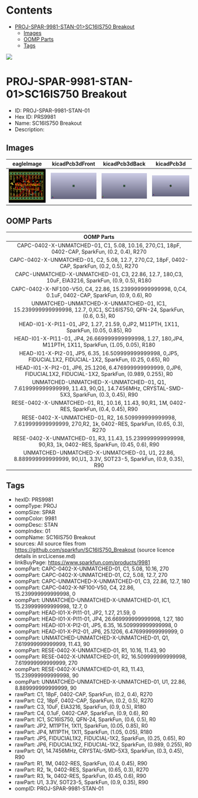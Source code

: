 



Contents
========

* [PROJ-SPAR-9981-STAN-01>SC16IS750 Breakout](#proj-spar-9981-stan-01sc16is750-breakout)
	* [Images](#images)
	* [OOMP Parts](#oomp-parts)
	* [Tags](#tags)
  
![][im]
# PROJ-SPAR-9981-STAN-01>SC16IS750 Breakout

- ID: PROJ-SPAR-9981-STAN-01
- Hex ID: PRS9981
- Name: SC16IS750 Breakout
- Description: 

## Images
  
  

|eagleImage|kicadPcb3dFront|kicadPcb3dBack|kicadPcb3d|
| :---: | :---: | :---: | :---: |
|[![eagleImage](eagleImage_140.png)](eagleImage_600.png)|[![kicadPcb3dFront](kicadPcb3dFront_140.png)](kicadPcb3dFront_600.png)|[![kicadPcb3dBack](kicadPcb3dBack_140.png)](kicadPcb3dBack_600.png)|[![kicadPcb3d](kicadPcb3d_140.png)](kicadPcb3d_600.png)|

## OOMP Parts
  

|OOMP Parts|
| :---: |
|CAPC-0402-X-UNMATCHED-01, C1, 5.08, 10.16, 270,C1, 18pF, 0402-CAP, SparkFun, (0.2, 0.4), R270|
|CAPC-0402-X-UNMATCHED-01, C2, 5.08, 12.7, 270,C2, 18pF, 0402-CAP, SparkFun, (0.2, 0.5), R270|
|CAPC-UNMATCHED-X-UNMATCHED-01, C3, 22.86, 12.7, 180,C3, 10uF, EIA3216, SparkFun, (0.9, 0.5), R180|
|CAPC-0402-X-NF100-V50, C4, 22.86, 15.239999999999998, 0,C4, 0.1uF, 0402-CAP, SparkFun, (0.9, 0.6), R0|
|UNMATCHED-UNMATCHED-X-UNMATCHED-01, IC1, 15.239999999999998, 12.7, 0,IC1, SC16IS750, QFN-24, SparkFun, (0.6, 0.5), R0|
|HEAD-I01-X-PI11-01, JP2, 1.27, 21.59, 0,JP2, M11PTH, 1X11, SparkFun, (0.05, 0.85), R0|
|HEAD-I01-X-PI11-01, JP4, 26.669999999999998, 1.27, 180,JP4, M11PTH, 1X11, SparkFun, (1.05, 0.05), R180|
|HEAD-I01-X-PI2-01, JP5, 6.35, 16.509999999999998, 0,JP5, FIDUCIAL1X2, FIDUCIAL-1X2, SparkFun, (0.25, 0.65), R0|
|HEAD-I01-X-PI2-01, JP6, 25.1206, 6.476999999999999, 0,JP6, FIDUCIAL1X2, FIDUCIAL-1X2, SparkFun, (0.989, 0.255), R0|
|UNMATCHED-UNMATCHED-X-UNMATCHED-01, Q1, 7.619999999999999, 11.43, 90,Q1, 14.7456MHz, CRYSTAL-SMD-5X3, SparkFun, (0.3, 0.45), R90|
|RESE-0402-X-UNMATCHED-01, R1, 10.16, 11.43, 90,R1, 1M, 0402-RES, SparkFun, (0.4, 0.45), R90|
|RESE-0402-X-UNMATCHED-01, R2, 16.509999999999998, 7.619999999999999, 270,R2, 1k, 0402-RES, SparkFun, (0.65, 0.3), R270|
|RESE-0402-X-UNMATCHED-01, R3, 11.43, 15.239999999999998, 90,R3, 1k, 0402-RES, SparkFun, (0.45, 0.6), R90|
|UNMATCHED-UNMATCHED-X-UNMATCHED-01, U1, 22.86, 8.889999999999999, 90,U1, 3.3V, SOT23-5, SparkFun, (0.9, 0.35), R90|

## Tags

- hexID: PRS9981
- oompType: PROJ
- oompSize: SPAR
- oompColor: 9981
- oompDesc: STAN
- oompIndex: 01
- oompName: SC16IS750 Breakout
- sources: All source files from https://github.com/sparkfun/SC16IS750_Breakout (source licence details in srcLicense.md)
- linkBuyPage: https://www.sparkfun.com/products/9981
- oompPart: CAPC-0402-X-UNMATCHED-01, C1, 5.08, 10.16, 270
- oompPart: CAPC-0402-X-UNMATCHED-01, C2, 5.08, 12.7, 270
- oompPart: CAPC-UNMATCHED-X-UNMATCHED-01, C3, 22.86, 12.7, 180
- oompPart: CAPC-0402-X-NF100-V50, C4, 22.86, 15.239999999999998, 0
- oompPart: UNMATCHED-UNMATCHED-X-UNMATCHED-01, IC1, 15.239999999999998, 12.7, 0
- oompPart: HEAD-I01-X-PI11-01, JP2, 1.27, 21.59, 0
- oompPart: HEAD-I01-X-PI11-01, JP4, 26.669999999999998, 1.27, 180
- oompPart: HEAD-I01-X-PI2-01, JP5, 6.35, 16.509999999999998, 0
- oompPart: HEAD-I01-X-PI2-01, JP6, 25.1206, 6.476999999999999, 0
- oompPart: UNMATCHED-UNMATCHED-X-UNMATCHED-01, Q1, 7.619999999999999, 11.43, 90
- oompPart: RESE-0402-X-UNMATCHED-01, R1, 10.16, 11.43, 90
- oompPart: RESE-0402-X-UNMATCHED-01, R2, 16.509999999999998, 7.619999999999999, 270
- oompPart: RESE-0402-X-UNMATCHED-01, R3, 11.43, 15.239999999999998, 90
- oompPart: UNMATCHED-UNMATCHED-X-UNMATCHED-01, U1, 22.86, 8.889999999999999, 90
- rawPart: C1, 18pF, 0402-CAP, SparkFun, (0.2, 0.4), R270
- rawPart: C2, 18pF, 0402-CAP, SparkFun, (0.2, 0.5), R270
- rawPart: C3, 10uF, EIA3216, SparkFun, (0.9, 0.5), R180
- rawPart: C4, 0.1uF, 0402-CAP, SparkFun, (0.9, 0.6), R0
- rawPart: IC1, SC16IS750, QFN-24, SparkFun, (0.6, 0.5), R0
- rawPart: JP2, M11PTH, 1X11, SparkFun, (0.05, 0.85), R0
- rawPart: JP4, M11PTH, 1X11, SparkFun, (1.05, 0.05), R180
- rawPart: JP5, FIDUCIAL1X2, FIDUCIAL-1X2, SparkFun, (0.25, 0.65), R0
- rawPart: JP6, FIDUCIAL1X2, FIDUCIAL-1X2, SparkFun, (0.989, 0.255), R0
- rawPart: Q1, 14.7456MHz, CRYSTAL-SMD-5X3, SparkFun, (0.3, 0.45), R90
- rawPart: R1, 1M, 0402-RES, SparkFun, (0.4, 0.45), R90
- rawPart: R2, 1k, 0402-RES, SparkFun, (0.65, 0.3), R270
- rawPart: R3, 1k, 0402-RES, SparkFun, (0.45, 0.6), R90
- rawPart: U1, 3.3V, SOT23-5, SparkFun, (0.9, 0.35), R90
- oompID: PROJ-SPAR-9981-STAN-01



[im]: kicadPcb3d_450.png

